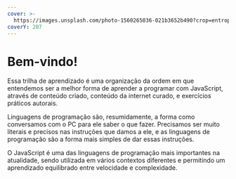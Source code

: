 ```yaml
---
cover: >-
  https://images.unsplash.com/photo-1560265036-021b3652b490?crop=entropy&cs=srgb&fm=jpg&ixid=M3wxOTcwMjR8MHwxfHNlYXJjaHw1fHxiZW0lMjB2aW5kb3xlbnwwfHx8fDE2ODkwMDMyMDJ8MA&ixlib=rb-4.0.3&q=85
coverY: 207
---
```


# Bem-vindo!

Essa trilha de aprendizado é uma organização da ordem em que entendemos ser a melhor forma de aprender a programar com JavaScript, através de conteúdo criado, conteúdo da internet curado, e exercícios práticos autorais.

Linguagens de programação são, resumidamente, a forma como conversamos com o PC para ele saber o que fazer. Precisamos ser muito literais e precisos nas instruções que damos a ele, e as linguagens de programação são a forma mais simples de dar essas instruções.

O JavaScript é uma das linguagens de programação mais importantes na atualidade, sendo utilizada em vários contextos diferentes e permitindo um aprendizado equilibrado entre velocidade e complexidade.
